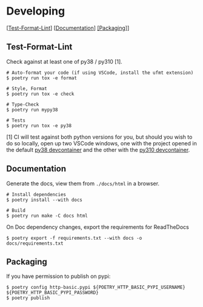 # Developing

[[Test-Format-Lint](#test-format-lint)] [[Documentation](#documentation)] [[Packaging]](#packaging)]


## Test-Format-Lint

Check against at least one of py38 / py310 [1].

```
# Auto-format your code (if using VSCode, install the ufmt extension)
$ poetry run tox -e format

# Style, Format
$ poetry run tox -e check

# Type-Check
$ poetry run mypy38

# Tests
$ poetry run tox -e py38
```

[1] CI will test against both python versions for you, but should you wish to do so locally, open up two VSCode windows, one with the project opened in the default [py38 devcontainer](.devcontainer) and the other with the [py310 devcontainer](.devcontainer/py310).

## Documentation

Generate the docs, view them from `./docs/html` in a browser.

```
# Install dependencies
$ poetry install --with docs

# Build
$ poetry run make -C docs html
```

On Doc dependency changes, export the requirements for ReadTheDocs

```
$ poetry export -f requirements.txt --with docs -o docs/requirements.txt
```

## Packaging

If you have permission to publish on pypi:

```
$ poetry config http-basic.pypi ${POETRY_HTTP_BASIC_PYPI_USERNAME} ${POETRY_HTTP_BASIC_PYPI_PASSWORD}
$ poetry publish
```
